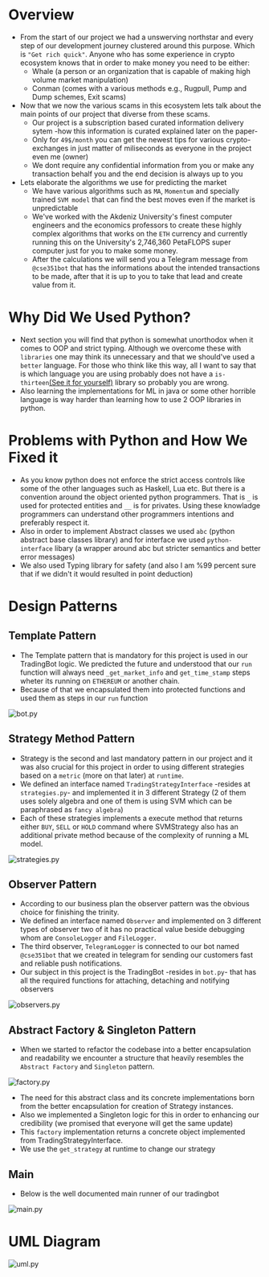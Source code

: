 # Overview

- From the start of our project we had a unswerving northstar and every step of our development journey clustered around this purpose. Which is `"Get rich quick"`. Anyone who has some experience in crypto ecosystem knows that in order to make money you need to be either:
  - Whale (a person or an organization that is capable of making high volume market manipulation)
  - Conman (comes with a various methods e.g., Rugpull, Pump and Dump schemes, Exit scams)
- Now that we now the various scams in this ecosystem lets talk about the main points of our project that diverse from these scams.
  - Our project is a subscription based curated information delivery sytem -how this information is curated explained later on the paper-
  - Only for `49$/month` you can get the newest tips for various crypto-exchanges in just matter of miliseconds as everyone in the project even me (owner)
  - We dont require any confidential information from you or make any transaction behalf you and the end decision is always up to you
- Lets elaborate the algorithms we use for predicting the market
  - We have various algorithms such as `MA`, `Momentum` and specially trained `SVM model` that can find the best moves even if the market is unpredictable
  - We've worked with the Akdeniz University's finest computer engineers and the economics professors to create these highly complex algorithms that works on the `ETH` currency and currently running this on the University's 2,746,360 PetaFLOPS super computer just for you to make some money.
  - After the calculations we will send you a Telegram message from `@cse351bot` that has the informations about the intended transactions to be made, after that it is up to you to take that lead and create value from it.

# Why Did We Used Python?

- Next section you will find that python is somewhat unorthodox when it comes to OOP and strict typing. Although we overcome these with `libraries` one may think its unnecessary and that we should've used a `better` language. For those who think like this way, all I want to say that is which language you are using probably does not have a `is-thirteen`[(See it for yourself)](https://pypi.org/project/is-thirteen/) library so probably you are wrong.
- Also learning the implementations for ML in java or some other horrible language is way harder than learning how to use 2 OOP libraries in python.

# Problems with Python and How We Fixed it

- As you know python does not enforce the strict access controls like some of the other languages such as Haskell, Lua etc. But there is a convention around the object oriented python programmers. That is `_` is used for protected entities and `__` is for privates. Using these knowladge programmers can understand other programmers intentions and preferably respect it.
- Also in order to implement Abstract classes we used `abc` (python abstract base classes library) and for interface we used `python-interface` libary (a wrapper around abc but stricter semantics and better error messages)
- We also used Typing library for safety (and also I am %99 percent sure that if we didn't it would resulted in point deduction)

# Design Patterns

## Template Pattern

- The Template pattern that is mandatory for this project is used in our TradingBot logic. We predicted the future and understood that our `run` function will always need `_get_market_info` and `get_time_stamp` steps wheter its running on `ETHEREUM` or another chain.
- Because of that we encapsulated them into protected functions and used them as steps in our `run` function

![bot.py](/images/bot.png)

## Strategy Method Pattern

- Strategy is the second and last mandatory pattern in our project and it was also crucial for this project in order to using different strategies based on a `metric` (more on that later) at `runtime`.
- We defined an interface named `TradingStrategyInterface` -resides at `strategies.py`- and implemented it in 3 different Strategy (2 of them uses solely algebra and one of them is using SVM which can be paraphrased as `fancy algebra`)
- Each of these strategies implements a execute method that returns either `BUY`, `SELL` or `HOLD` command where SVMStrategy also has an additional private method because of the complexity of running a ML model.

![strategies.py](/images/strategies.png)

## Observer Pattern

- According to our business plan the observer pattern was the obvious choice for finishing the trinity.
- We defined an interface named `Observer` and implemented on 3 different types of observer two of it has no practical value beside debugging whom are `ConsoleLogger` and `FileLogger`.
- The third observer, `TelegramLogger` is connected to our bot named `@cse351bot` that we created in telegram for sending our customers fast and reliable push notifications.
- Our subject in this project is the TradingBot -resides in `bot.py`- that has all the required functions for attaching, detaching and notifying observers

![observers.py](/images/observers.png)

## Abstract Factory & Singleton Pattern

- When we started to refactor the codebase into a better encapsulation and readability we encounter a structure that heavily resembles the `Abstract Factory` and `Singleton` pattern.

![factory.py](/images/factory.png)

- The need for this abstract class and its concrete implementations born from the better encapsulation for creation of Strategy instances.
- Also we implemented a Singleton logic for this in order to enhancing our credibility (we promised that everyone will get the same update)
- This `factory` implementation returns a concrete object implemented from TradingStrategyInterface.
- We use the `get_strategy` at runtime to change our strategy

## Main

- Below is the well documented main runner of our tradingbot

![main.py](/images/main.png)

# UML Diagram

![uml.py](/images/uml.png)
